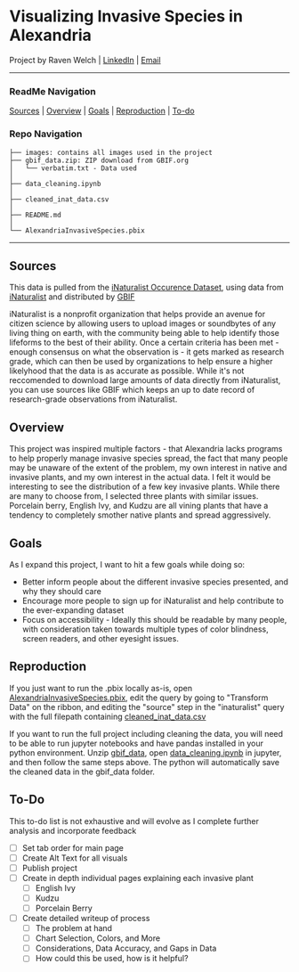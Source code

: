 # Visualizing Invasive Species in Alexandria 
Project by Raven Welch | [LinkedIn](https://www.linkedin.com/) | [Email](mailto:ravennhwelch@gmail.com)

---

### ReadMe Navigation
[Sources](#Sources) | [Overview](#overview) | [Goals](#goals) | [Reproduction](#reproduction) | [To-do](#to-do) 

### Repo Navigation
```
├── images: contains all images used in the project
├── gbif_data.zip: ZIP download from GBIF.org
│   └── verbatim.txt - Data used
│
├── data_cleaning.ipynb
│
├── cleaned_inat_data.csv
│
├── README.md
│
└── AlexandriaInvasiveSpecies.pbix
```
---

## Sources
This data is pulled from the [iNaturalist Occurence Dataset](https://doi.org/10.15468/ab3s5x), using data from [iNaturalist](https://www.inaturalist.org/) and distributed by [GBIF](https://doi.org/10.15468/ab3s5x)

iNaturalist is a nonprofit organization that helps provide an avenue for citizen science by allowing users to upload images or soundbytes of any living thing on earth, with the community being able to help identify those lifeforms to the best of their ability. Once a certain criteria has been met - enough consensus on what the observation is - it gets marked as research grade, which can then be used by organizations to help ensure a higher likelyhood that the data is as accurate as possible. While it's not reccomended to download large amounts of data directly from iNaturalist, you can use sources like GBIF which keeps an up to date record of research-grade observations from iNaturalist.

## Overview

This project was inspired multiple factors - that Alexandria lacks programs to help properly manage invasive species spread, the fact that many people may be unaware of the extent of the problem, my own interest in native and invasive plants, and my own interest in the actual data. I felt it would be interesting to see the distribution of a few key invasive plants. While there are many to choose from, I selected three plants with similar issues. Porcelain berry, English Ivy, and Kudzu are all vining plants that have a tendency to completely smother native plants and spread aggressively. 

## Goals

As I expand this project, I want to hit a few goals while doing so:
- Better inform people about the different invasive species presented, and why they should care
- Encourage more people to sign up for iNaturalist and help contribute to the ever-expanding dataset
- Focus on accessibility - Ideally this should be readable by many people, with consideration taken towards multiple types of color blindness, screen readers, and other eyesight issues.

## Reproduction
If you just want to run the .pbix locally as-is, open [AlexandriaInvasiveSpecies.pbix](AlexandriaInvasiveSpecies.pbix), edit the query by going to "Transform Data" on the ribbon, and editing the "source" step in the "inaturalist" query with the full filepath containing [cleaned_inat_data.csv](cleaned_inat_data.csv)

If you want to run the full project including cleaning the data, you will need to be able to run jupyter notebooks and have pandas installed in your python environment. 
Unzip [gbif_data](gbif_data.zip), open [data_cleaning.ipynb](data_cleaning.ipynb) in jupyter, and then follow the same steps above. The python will automatically save the cleaned data in the gbif_data folder. 

## To-Do
This to-do list is not exhaustive and will evolve as I complete further analysis and incorporate feedback

- [ ] Set tab order for main page
- [ ] Create Alt Text for all visuals
- [ ] Publish project
- [ ] Create in depth individual pages explaining each invasive plant 
    - [ ] English Ivy
    - [ ] Kudzu
    - [ ] Porcelain Berry
- [ ] Create detailed writeup of process 
    - [ ] The problem at hand
    - [ ] Chart Selection, Colors, and More 
    - [ ] Considerations, Data Accuracy, and Gaps in Data
    - [ ] How could this be used, how is it helpful?
